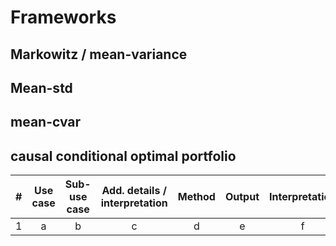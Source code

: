 

# Frameworks


## Markowitz / mean-variance

## Mean-std

## mean-cvar

## causal conditional optimal portfolio

| # | Use case | Sub-use case | Add. details / interpretation | Method |  Output | Interpretation | Questions | Notes |
|-|:-:|:-:|:-:|:-:|:-:|:-:|:-:|:-:|
|1| a | b | c | d | e | f | g | h | i |
